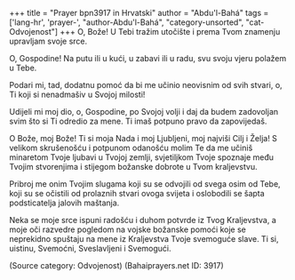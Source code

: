 +++
title = "Prayer bpn3917 in Hrvatski"
author = "Abdu'l-Bahá"
tags = ['lang-hr', 'prayer-', "author-Abdu'l-Bahá", "category-unsorted", "cat-Odvojenost"]
+++
O, Bože! U Tebi tražim utočište i prema Tvom znamenju upravljam svoje srce.

O, Gospodine! Na putu ili u kući, u zabavi ili u radu, svu svoju vjeru polažem u Tebe.

Podari mi, tad, dodatnu pomoć da bi me učinio neovisnim od svih stvari, o, Ti koji si nenadmašiv u Svojoj milosti!

Udijeli mi moj dio, o, Gospodine, po Svojoj volji i daj da budem zadovoljan svim što si Ti odredio za mene. Ti imaš potpuno pravo da zapovijedaš.

O Bože, moj Bože! Ti si moja Nada i moj Ljubljeni, moj najviši Cilj i Želja! S velikom skrušenošću i potpunom odanošću molim Te da me učiniš minaretom Tvoje ljubavi u Tvojoj zemlji, svjetiljkom Tvoje spoznaje među Tvojim stvorenjima i stijegom božanske dobrote u Tvom kraljevstvu.

Pribroj me onim Tvojim slugama koji su se odvojili od svega osim od Tebe, koji su se očistili od prolaznih stvari ovoga svijeta i oslobodili se šapta podsticatelja jalovih maštanja.

Neka se moje srce ispuni radošću i duhom potvrde iz Tvog Kraljevstva, a moje oči razvedre pogledom na vojske božanske pomoći koje se neprekidno spuštaju na mene iz Kraljevstva Tvoje svemoguće slave. Ti si, uistinu, Svemoćni, Sveslavljeni i Svemogući.

(Source category: Odvojenost)
(Bahaiprayers.net ID: 3917)
